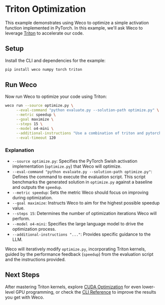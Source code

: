 # Triton Optimization

This example demonstrates using Weco to optimize a simple activation function implemented in PyTorch. In this example, we'll ask Weco to leverage [Triton](https://github.com/triton-lang/triton) to accelerate our code.

## Setup

Install the CLI and dependencies for the example:
```bash
pip install weco numpy torch triton
```

## Run Weco

Now run Weco to optimize your code using Triton:
```bash
weco run --source optimize.py \
     --eval-command "python evaluate.py --solution-path optimize.py" \
     --metric speedup \
     --goal maximize \
     --steps 15 \
     --model o4-mini \
     --additional-instructions "Use a combination of triton and pytorch to optimize the forward pass while ensuring a small max float diff. Maintain the same code interface. Do not use any fallbacks. Assume any required dependencies are installed and data is already on the gpu." \
     --eval-timeout 120
```

### Explanation

*   `--source optimize.py`: Specifies the PyTorch Swish activation implementation (`optimize.py`) that Weco will optimize.
*   `--eval-command "python evaluate.py --solution-path optimize.py"`: Defines the command to execute the evaluation script. This script benchmarks the generated solution in `optimize.py` against a baseline and outputs the `speedup`.
*   `--metric speedup`: Sets the metric Weco should focus on improving during optimization.
*   `--goal maximize`: Instructs Weco to aim for the highest possible speedup value.
*   `--steps 15`: Determines the number of optimization iterations Weco will perform.
*   `--model o4-mini`: Specifies the large language model to drive the optimization process.
*   `--additional-instructions "..."`: Provides specific guidance to the LLM.

Weco will iteratively modify `optimize.py`, incorporating Triton kernels, guided by the performance feedback (`speedup`) from the evaluation script and the instructions provided.

## Next Steps

After mastering Triton kernels, explore [CUDA Optimization](/examples/cuda/README.md) for even lower-level GPU programming, or check the [CLI Reference](https://docs.weco.ai/cli/cli-reference) to improve the results you get with Weco.
